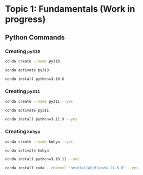# Topic 1: Fundamentals (Work in progress)

## Python Commands

### Creating `py310`

```sh
conda create --name py310

conda activate py310

conda install python=3.10.6
```

### Creating `py311`

```sh
conda create --name py311 --yes

conda activate py311

conda install python=3.11.9 --yes
```

### Creating `kohya`

```sh
conda create --name kohya --yes

conda activate kohya

conda install python=3.10.11 --yes

conda install cuda --channel "nvidia\label\cuda-11.8.0" --yes
```
